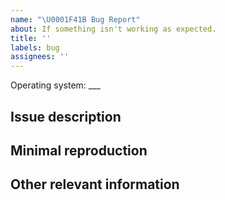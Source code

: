 ```yaml
---
name: "\U0001F41B Bug Report"
about: If something isn't working as expected.
title: ''
labels: bug
assignees: ''
---
```


Operating system: ___

## Issue description

## Minimal reproduction

## Other relevant information
